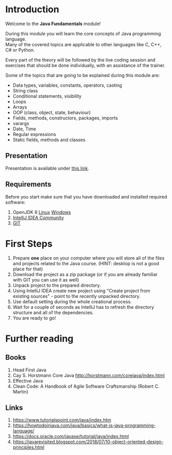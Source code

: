 # Introduction

Welcome to the **Java Fundamentals** module!

During this module you will learn the core concepts of Java programming language. <br>
Many of the covered topics are applicable to other languages like C, C++, C# or Python.

Every part of the theory will be followed by the live coding session
and exercises that should be done individually, with an assistance of the trainer.

Some of the topics that are going to be explained during this module are:
- Data types, variables, constants, operators, casting
- String class
- Conditional statements, visibility
- Loops
- Arrays
- OOP (class, object, state, behaviour)
- Fields, methods, constructors, packages, imports
- varargs
- Date, Time
- Regular expressions
- Static fields, methods and classes

## Presentation
Presentation is available under [this link](https://gitlab.com/sda-international/program/java/java-fundamentals/-/wiki_pages/uploads/997688118c751dbea6450b2fa0db6d89/01_Java_Fundamentals.pdf).

## Requirements

Before you start make sure that you have downloaded and installed required software:
1. OpenJDK 8 [Linux](https://openjdk.java.net/install/) [Windows](https://developers.redhat.com/products/openjdk/download)
2. [IntelliJ IDEA Community](https://www.jetbrains.com/idea/download/#section=windows)
3. [GIT](https://git-scm.com/downloads)
 
# First Steps

1. Prepare **one** place on your computer where you will store all of the files and projects related to the Java course. (HINT: desktop is not a good place for that)
2. Download the project as a zip package (or if you are already familiar with GIT you can use it as well)
3. Unpack project to the prepared directory.
4. Using IntelliJ IDEA create new project using "Create project from existing sources" - point to the recently unpacked directory.
5. Use default setting during the whole creational process.
6. Wait for a couple of seconds as IntelliJ has to refresh the directory structure and all of the dependencies.
7. You are ready to go!

# Further reading

## Books

1.  Head First Java
2.  Cay S. Horstmann Core Java http://horstmann.com/corejava/index.html
3.  Effective Java
4.  Clean Code: A Handbook of Agile Software Craftsmanship (Robert C. Martin)

## Links

1.  https://www.tutorialspoint.com/java/index.htm
2.  https://howtodoinjava.com/java/basics/what-is-java-programming-language/
3.  https://docs.oracle.com/javase/tutorial/java/index.html
4.  https://javarevisited.blogspot.com/2018/07/10-object-oriented-design-principles.html